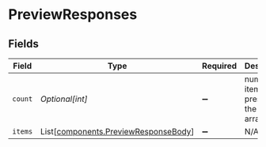 # PreviewResponses


## Fields

| Field                                                                                  | Type                                                                                   | Required                                                                               | Description                                                                            |
| -------------------------------------------------------------------------------------- | -------------------------------------------------------------------------------------- | -------------------------------------------------------------------------------------- | -------------------------------------------------------------------------------------- |
| `count`                                                                                | *Optional[int]*                                                                        | :heavy_minus_sign:                                                                     | number of items present in the items array                                             |
| `items`                                                                                | List[[components.PreviewResponseBody](../../models/components/previewresponsebody.md)] | :heavy_minus_sign:                                                                     | N/A                                                                                    |